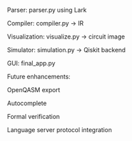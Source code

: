 Parser: parser.py using Lark

Compiler: compiler.py → IR

Visualization: visualize.py -> circuit image

Simulator: simulation.py → Qiskit backend

GUI: final_app.py

Future enhancements:

OpenQASM export

Autocomplete

Formal verification

Language server protocol integration